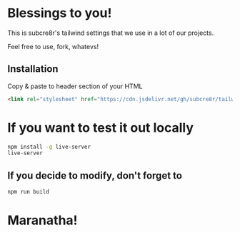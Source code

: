 # Blessings to you!

This is subcre8r's tailwind settings that we use in a lot of our projects.

Feel free to use, fork, whatevs!

## Installation

Copy & paste to header section of your HTML

```html
<link rel="stylesheet" href="https://cdn.jsdelivr.net/gh/subcre8r/tailwind/css-dist/tailwind.min.css">
```

# If you want to test it out locally
```bash
npm install -g live-server
live-server
```

## If you decide to modify, don't forget to
```bash
npm run build
```

# Maranatha!